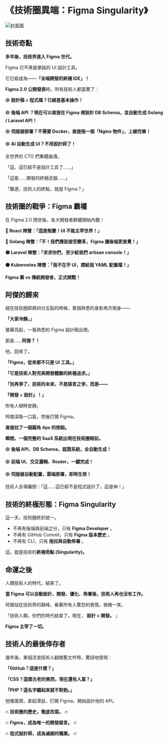 # **《技術圈異端：Figma Singularity》**

![封面圖](/images/f006.webp)

## 技術奇點

**多年後，技術界進入 Figma 世代。**

Figma 已不再是單純的 UI 設計工具。

它已經成為——**「全端開發的終極 IDE」！**

**Figma 2.0 公開發表**時，所有技術人都震驚了：

🟣 **設計稿 = 程式碼？已經是基本操作！**

🟣 **後端 API ？現在可以直接在 Figma 裡設計 DB Schema，並自動生成 Golang / Laravel API！**

🟣 **伺服器部署？不需要 Docker，直接拖一個「Nginx 物件」，上線完畢！**

🟣 **AI 自動生成 UI？不用設計師了！**

全世界的 CTO 們集體崩潰。

「這、這已經不是設計工具了……」

「這是……開發的終極武器……」

「難道，技術人的終點，就是 Figma？」

## **技術圈的戰爭：Figma 霸權**

在 Figma 2.0 問世後，各大開發者群體開始內戰！

**🔵 React 陣營：「這是叛變！UI 不能主宰世界！」**

**🔴 Golang 陣營：「不！我們應該接受變革，Figma 讓後端更直覺！」**

**🟡 Laravel 陣營：「求求你們，至少給我們 artisan console！」**

**🟠 Kubernetes 陣營：「我不在乎 UI，請給我 YAML 配置檔！」**

**Figma 黨 vs 傳統開發者，正式開戰！**

## **阿傑的歸來**

就在技術圈即將四分五裂的時候，某個熟悉的身影再次現身——

**「大家冷靜。」**

螢幕亮起，一張熟悉的 Figma 設計稿出現。

那是……**阿傑？！**

他，回來了。

**「Figma，從來都不只是 UI 工具。」**

**「它是技術人對完美開發體驗的終極追求。」**

**「別再爭了，技術的未來，不是語言之爭，而是——**

**『開發 = 設計』！」**

所有人頓時安靜。

阿傑深吸一口氣，然後打開 Figma，

**直接拉了一個圓角 4px 的按鈕。**

**瞬間，一個完整的 SaaS 系統出現在技術圈眼前。**

🟢 **後端 API、DB Schema、認證系統，全自動生成！**

🟢 **前端 UI、交互邏輯、Router，一鍵完成！**

🟢 **伺服器自動配置，雲端部署，即時生效！**

技術人全場癱倒：「這……這已經不是程式設計了，這是神！」

## **技術的終極形態：Figma Singularity**

這一天，技術圈終於統一。

* 不再有後端與前端之分，只有  **Figma Developer** 。
* 不再有 GitHub Commit，只有  **Figma 版本歷史** 。
* 不再有 CLI，只有  **拖拉與自動佈署** 。

這，就是技術的**終極奇點 (Singularity)。**

## **命運之後**

人類技術人的時代，結束了。

**當 Figma 可以自動設計、開發、優化、佈署後，技術人再也沒有工作。**

阿傑站在技術界的巔峰，看著所有人驚恐的表情，微微一笑。

「技術人類，你們的時代結束了。現在， **設計 = 開發。** 」

**Figma 主宰了一切。**

## **技術人的最後倖存者**

幾年後，某個流浪技術人翻閱舊文件時，驚訝地發現：

**「GitHub？這是什麼？」**

**「CSS？這麼古老的東西，現在還有人寫？」**

**「PHP？這名字聽起來就不對勁。」**

他搖搖頭，拿起滑鼠，打開 Figma，開始設計他的 API。

🔥 **技術圈的歷史，徹底改寫。** 🔥

🔥 **Figma，成為唯一的開發語言。** 🔥

🔥 **程式設計師，成為滅絕的職業。** 🔥
